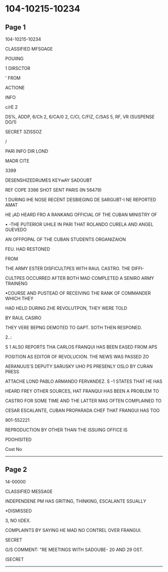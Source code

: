 # 104-10215-10234

## Page 1

104-10215-10234

CLASSIFIED MFSGAGE

POUlING

1 DIRSCTOR

' FROM

ACTIONE

INFO

c/rE 2

DS%, ADDP, 6/Ch 2, 6/CA/0 2, C/CI, C/FIZ, C/SAS 5, RF, VR (SUSPENSE DO/1)

SECRET 3ZISSOZ

/

PARI INFO DIR LOND

MADR CITE

3399

DESENSHIZEDRUMES KEYwAY SADOUBT

REF COPE 3386 SHOT SENT PARIS (IN 56479)

1 DURING IHE NOSE RECENT DESBIEGING DE SARGUBT-I NE REPORTED AMAT

HE ¡AD HEARD FRO A RANKANG OFFICIAL OF THE CUBAN MINISTRY OF

• -THE PUTERIOR UHILE IN PARI THAT ROLANDO CURELA AND ANGEL GUEVEDO

AN OFFPOPAL OF THE CUBAN STUDENTS ORGANIZAION

FEU. HAD RESTONED

FROM

THE ARMY ESTER DISFICULTPES WITH RAUL CASTRO. THE DIFFI-

CULTPES OCCURRED AFTER BOTH MAD COMPLETED A SENIRO ARMY TRAINENG

•COURSE AND PUSTEAD OF RECEIVING THE RANK OF COMMANDER WHICH THEY

HAD HELD DURING ZHE REVOLUTPON, THEY WERE TOLD

BY RAUL CASIRO

THEY VERE BEPNG DEMOTED TO GAPT. SOTH THEN RESPONED.

2..:

S 1 ALSO REPORTS THA CARLOS FRANQUI HAS BEEN EASED FROM APS

POSITION AS EDITOR OF REVOLUCION. THE NEWS WAS PASSED ZO

AERANUUS'S DEPUTY SARUSKY UHO PS PRESENLY OSLO BY CURAN PRESS

ATTACHE LOND PABLO ARMANDO FERVANDEZ. S -1 STATES THAT HE HAS

HEARD FREY OTHER SOURCES, HAT FRANQUI HAS BEEN A PROBLEM TO

CASTRO FOR SOME TIME AND THE LATTER MAS OFTEN COMPLAINED TO

CESAR ESCALANTE, CUBAN PROPARADA CHEF THAT FRANGUI HAS TOO

901-552221

REPRODUCTION BY OTHER THAN THE ISSUING OFFICE IS

PDOHISITED

Cost No

---

## Page 2

14-00000

CLASSIFIED MESSAGE

INDEPENDENE PM HAS GRITING, THINKING, ESCALANTE SSUALLY

*DISMISSED

3, NO tiDEX.

COMPLAINTS BY SAYING HE MAD NO CONTREL OVER FRANGUI.

SECRET

G/S COMMENT: "RE MEETINGS WITH SADOUBE- 20 AND 29 OST.

(SECRET

---

